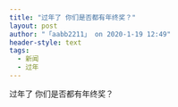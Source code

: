 ```yaml
---
title: "过年了 你们是否都有年终奖？"
layout: post
author: "「aabb2211」 on 2020-1-19 12:49"
header-style: text
tags:
  - 新闻
  - 过年
---
```


<head></head>
<body>
  过年了 你们是否都有年终奖？
 <br>
</body>


